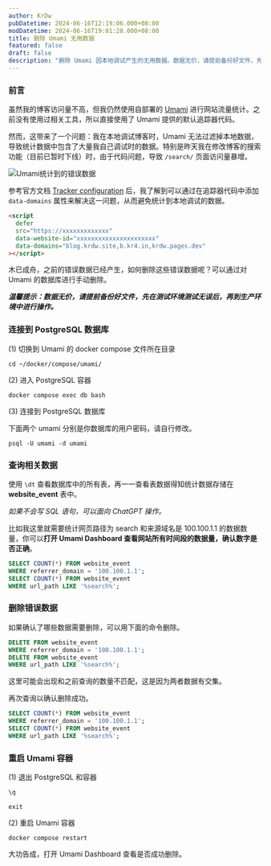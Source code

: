 ```yaml
---
author: KrDw
pubDatetime: 2024-06-16T12:19:06.000+08:00
modDatetime: 2024-06-16T19:01:28.000+08:00
title: 删除 Umami 无用数据
featured: false
draft: false
description: "删除 Umami 因本地调试产生的无用数据。数据无价，请提前备份好文件，先在测试环境测试无误后，再到生产环境中进行操作。"
---
```


### 前言

虽然我的博客访问量不高，但我仍然使用自部署的 [Umami](https://umami.is) 进行网站流量统计。之前没有使用过相关工具，所以直接使用了 Umami 提供的默认追踪器代码。

然而，这带来了一个问题：我在本地调试博客时，Umami 无法过滤掉本地数据，导致统计数据中包含了大量我自己调试时的数据。特别是昨天我在修改博客的搜索功能（目前已暂时下线）时，由于代码问题，导致 `/search/` 页面访问量暴增。

![Umami统计到的错误数据](https://img.kr4.in/2024/06/picgo_50f892f7c2dc93be111d846a60eb7381.png)

参考官方文档 [Tracker configuration](https://umami.is/docs/tracker-configuration) 后，我了解到可以通过在追踪器代码中添加 `data-domains` 属性来解决这一问题，从而避免统计到本地调试的数据。

```html
<script
  defer
  src="https://xxxxxxxxxxxxx"
  data-website-id="xxxxxxxxxxxxxxxxxxxxxx"
  data-domains="blog.krdw.site,b.kr4.in,krdw.pages.dev"
></script>
```

木已成舟，之前的错误数据已经产生，如何删除这些错误数据呢？可以通过对 Umami 的数据库进行手动删除。

***温馨提示：数据无价，请提前备份好文件，先在测试环境测试无误后，再到生产环境中进行操作。***

### 连接到 PostgreSQL 数据库

(1) 切换到 Umami 的 docker compose 文件所在目录

```shell
cd ~/docker/compose/umami/
```

(2) 进入 PostgreSQL 容器

```shell
docker compose exec db bash
```

(3) 连接到 PostgreSQL 数据库

下面两个 umami 分别是你数据库的用户密码，请自行修改。

```shell
psql -U umami -d umami
```

### 查询相关数据

使用 `\dt` 查看数据库中的所有表，再一一查看表数据得知统计数据存储在 **website_event** 表中。

*如果不会写 SQL 语句，可以面向 ChatGPT 操作。*

比如我这里就需要统计网页路径为 search 和来源域名是 100.100.1.1 的数据数量，你可以**打开 Umami Dashboard 查看网站所有时间段的数据量，确认数字是否正确**。

```sql
SELECT COUNT(*) FROM website_event
WHERE referrer_domain = '100.100.1.1';
SELECT COUNT(*) FROM website_event
WHERE url_path LIKE '%search%';
```

### 删除错误数据

如果确认了哪些数据需要删除，可以用下面的命令删除。

```sql
DELETE FROM website_event
WHERE referrer_domain = '100.100.1.1';
DELETE FROM website_event
WHERE url_path LIKE '%search%';
```

这里可能会出现和之前查询的数量不匹配，这是因为两者数据有交集。

再次查询以确认删除成功。

```sql
SELECT COUNT(*) FROM website_event
WHERE referrer_domain = '100.100.1.1';
SELECT COUNT(*) FROM website_event
WHERE url_path LIKE '%search%';
```

### 重启 Umami 容器

(1) 退出 PostgreSQL 和容器

```sql
\q
```

```shell
exit
```

(2) 重启 Umami 容器

```shell
docker compose restart
```

大功告成，打开 Umami Dashboard 查看是否成功删除。